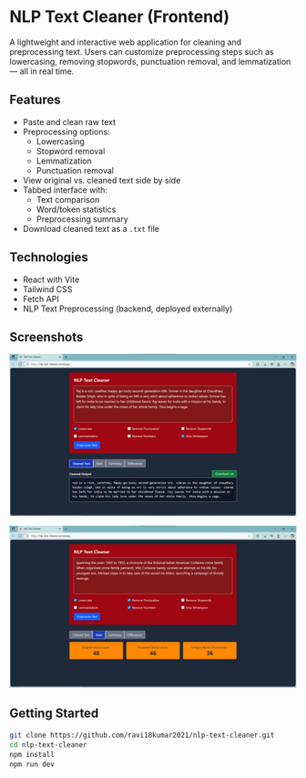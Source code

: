 # NLP Text Cleaner (Frontend)

A lightweight and interactive web application for cleaning and preprocessing text. Users can customize preprocessing steps such as lowercasing, removing stopwords, punctuation removal, and lemmatization — all in real time.

## Features

- Paste and clean raw text
- Preprocessing options:
  - Lowercasing
  - Stopword removal
  - Lemmatization
  - Punctuation removal
- View original vs. cleaned text side by side
- Tabbed interface with:
  - Text comparison
  - Word/token statistics
  - Preprocessing summary
- Download cleaned text as a `.txt` file

## Technologies

- React with Vite
- Tailwind CSS
- Fetch API
- NLP Text Preprocessing (backend, deployed externally)

## Screenshots

![Screenshot](./screenshot1.png)

![Screenshot](./screenshot2.png)

## Getting Started

```bash
git clone https://github.com/ravi18kumar2021/nlp-text-cleaner.git
cd nlp-text-cleaner
npm install
npm run dev